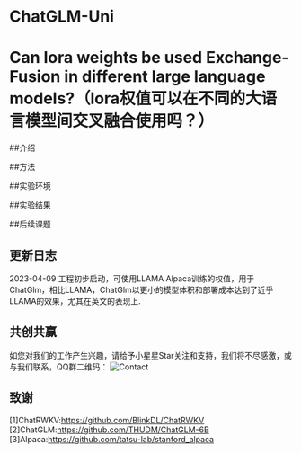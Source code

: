 # ChatGLM-Uni
# Can lora weights be used Exchange-Fusion in different large language models?（lora权值可以在不同的大语言模型间交叉融合使用吗？）

##介绍

##方法

##实验环境

##实验结果

##后续课题


## 更新日志
2023-04-09
工程初步启动，可使用LLAMA Alpaca训练的权值，用于ChatGlm，相比LLAMA，ChatGlm以更小的模型体积和部署成本达到了近乎LLAMA的效果，尤其在英文的表现上.

## 共创共赢
如您对我们的工作产生兴趣，请给予小星星Star关注和支持，我们将不尽感激，或与我们联系，QQ群二维码：
![Contact](resources/QQgroup.png)


## 致谢
[1]ChatRWKV:https://github.com/BlinkDL/ChatRWKV<br>
[2]ChatGLM:https://github.com/THUDM/ChatGLM-6B<br>
[3]Alpaca:https://github.com/tatsu-lab/stanford_alpaca<br>
